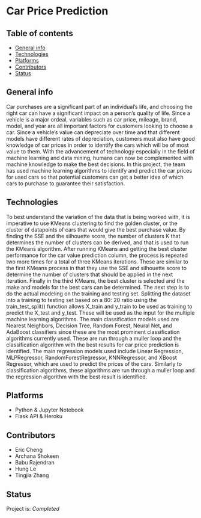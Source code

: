 # Car Price Prediction

## Table of contents
* [General info](#general-info)
* [Technologies](#technologies)
* [Platforms](#platforms)
* [Contributors](#contributors)
* [Status](#status)

## General info
Car purchases are a significant part of an individual’s life, and choosing the right car can have a significant impact on a person’s quality of life. Since a vehicle is a major ordeal, variables such as car price, mileage, brand, model, and year are all important factors for customers looking to choose a car. Since a vehicle’s value can depreciate over time and that different models have different rates of depreciation, customers must also have good knowledge of car prices in order to identify the cars which will be of most value to them. With the advancement of technology especially in the field of machine learning and data mining, humans can now be complemented with machine knowledge to make the best decisions. In this project, the team has used machine learning algorithms to identify and predict the car prices for used cars so that potential customers can get a better idea of which cars to purchase to guarantee their satisfaction.


## Technologies 

To best understand the variation of the data that is being worked with, it is imperative to use KMeans clustering to find the golden cluster, or the cluster of datapoints of cars that would give the best purchase value. By finding the SSE and the silhouette score, the number of clusters  K that determines the number of clusters can be derived, and that is used to run the KMeans algorithm. After running KMeans and getting the best cluster performance for the car value prediction column, the process is repeated two more times for a total of three KMeans iterations. 
  These are similar to the first KMeans process in that they use the SSE and silhouette score to determine the number of clusters that should be applied in the next iteration. Finally in the third KMeans, the best cluster is selected and the make and models for the best cars can be determined.
	The next step is to do the actual modeling on the training and testing set. Splitting the dataset into a training to testing set based on a 80: 20 ratio using the train_test_split() function allows X_train and y_train to be used as training to predict the X_test and y_test.  These will be used as the input for the multiple machine learning algorithms. The main classification models used are Nearest Neighbors, Decision Tree, Random Forest, Neural Net, and AdaBoost classifiers since these are the most prominent classification algorithms currently used.  These are run through a muller loop and the classification algorithm with the best results for car price prediction is identified. The main regression models used include Linear Regression, MLPRegressor, RandomForestRegressor, KNNRegressor, and XBoost Regressor, which are used to predict the prices of the cars. Similarly to classification algorithms, these algorithms are run through a muller loop and the regression algorithm with the best result is identified. 

## Platforms
* Python & Jupyter Notebook
* Flask API & Heroku

## Contributors

* Eric Cheng
* Archana Shokeen
* Babu Rajendran
* Hung Le
* Tingjia Zhang


## Status
Project is: _Completed_
